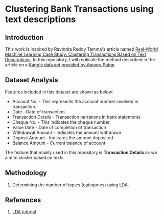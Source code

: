 # Clustering Bank Transactions using text descriptions

## Introduction

This work is inspired by Ravindra Reddy Tamma's article named [Real-World Machine Learning Case Study: Clustering Transactions Based on Text Descriptions](https://www.analyticsvidhya.com/blog/2020/07/machine-learning-study-clustering-transactions-text-descriptions/). In this repository, I will replicate the method described in the article on a [Kaggle data set provided by Apoorv Patne](https://www.kaggle.com/apoorvwatsky/bank-transaction-data).

## Dataset Analysis

Features included in this dataset are shown as below:

- Account No. - This represents the account number involved in transaction.
- Date - Date of transaction
- Transaction Details - Transaction narrations in bank statements
- Cheque No. - This indicates the cheque number
- Value Date - Date of completion of transaction
- Withdrawal Amount - Indicates the amount withdrawn
- Deposit Amount - Indicates the amount deposited
- Balance Amount - Current balance of account

The feature that mainly used in this repository is **Transaction Details** as we aim to cluster based on texts.

## Methodology

1. Determining the number of topics (categories) using LDA.

## References

1. [LDA tutorial](http://chdoig.github.io/pytexas2015-topic-modeling/#/3/4)
